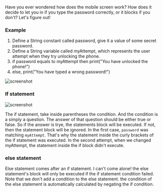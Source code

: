 Have you ever wondered how does the mobile screen work? How does it decide to let you in if you type the password correctly, or it blocks if you don't? Let's figure out!

### **Example**

1. Define a String constant called password, give it a value of some secret password.
2. Define a String variable called myAttempt, which represents the user attempt when they try unlocking the phone.
3. if password equals to myAttempt then print("You have unlocked the phone!")
4. else, print("You have typed a wrong password!")

![screenshot](https://lh3.googleusercontent.com/E2tNqvLhDcPGyCCyTPEtlRgPS745BB-DIATbTWmkmd1OZnzoK3yzH_0SyKwWZdm4n9dA6EP6ATzJ3IyTY8dP9iEy4eQS6Ui7Vlblnq0OFPLFnYjvJb79GwWfHd7TO8G6eIJsGq5u)

### **If statement**

![screenshot](https://lh5.googleusercontent.com/FyapuhEsgIbCvxJz4hFBzf-nipNQxA_mIoum12hq2oBAAr8IIit_03gRRsGa1ysjhTb7W9H8AUxcGAzkIfR0LU8j39BgwxG0rtSncpCP3wq78CqNBW5rlOQdeG9JQNMwf6JYStMS)

The if statement, take inside parentheses the condition. And the condition is a simply a question. The answer of that question should be either true or false. So if the answer is trye, the statements block will be executed. If not, then the statement block will be ignored. In the first case, `password` was matching `myAttempt`. That's why the statement inside the curly brackets of the if statement was executed. In the second attempt, when we changed myAttempt, the statement inside the if block didn't execute.

### **else statement**

Else statement comes after an if statement. I can't come alone! the else statement's block will only be executed if the if statement condition failed. Note that we don't add a condition to the else statement. the condition of the else statement is automatically calculated by negating the if condition.
